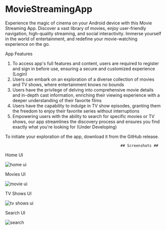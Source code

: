 # MovieStreamingApp
Experience the magic of cinema on your Android device with this Movie Streaming App. Discover a vast library of movies, enjoy user-friendly navigation, high-quality streaming, and social interactivity. Immerse yourself in the world of entertainment, and redefine your movie-watching experience on the go.

App Features

1. To access app's full features and content, users are required to register and sign in before use, ensuring a secure and customized experience (Login)
2. Users can embark on an exploration of a diverse collection of movies and TV shows, where entertainment knows no bounds
3. Users have the privilege of delving into comprehensive movie details and in-depth cast information, enriching their viewing experience with a deeper understanding of their favorite films
4. Users have the capability to indulge in TV show episodes, granting them the freedom to enjoy their favorite series without interruptions
5. Empowering users with the ability to search for specific movies or TV shows, our app streamlines the discovery process and ensures you find exactly what you're looking for (Under Developing)

To initiate your exploration of the app, download it from the GitHub release.

                                                        ## Screenshots ##
Home UI

![home ui](https://github.com/Nimith-Nimeshana/MovieStreamingApp/assets/100043929/6e688859-a444-4bdf-ba00-1e8e0daac77b)

Movies UI

![movie ui](https://github.com/Nimith-Nimeshana/MovieStreamingApp/assets/100043929/01de470f-440d-44b5-abba-f4a4f55c38dc)

TV Shows UI

![tv shows ui](https://github.com/Nimith-Nimeshana/MovieStreamingApp/assets/100043929/5f40e817-5e4f-4241-93f1-f9ffd18ee094)

Search UI

![search](https://github.com/Nimith-Nimeshana/MovieStreamingApp/assets/100043929/6927cc48-7bf1-4a7c-90ab-7a9610bdb489)


